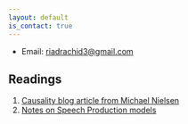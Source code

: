 ```yaml
---
layout: default
is_contact: true
---
```


* Email: [riadrachid3@gmail.com](mailto:riadrachid3@gmail.com)

## Readings

1. [Causality blog article from Michael Nielsen](http://www.michaelnielsen.org/ddi/if-correlation-doesnt-imply-causation-then-what-does/)
2. [Notes on Speech Production models](./speech_production_models)
